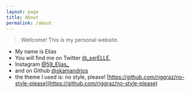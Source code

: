 ```yaml
---
layout: page
title: About
permalink: /about
---
```


> Wellcome! This is my personal website.

- My name is Elias
- You will find me on Twitter <a href='https://twitter.com/_serELLE'> @_serELLE</a>,
- Instagram <a href='https://instagram.com/59_Elias_'> @59_Elias_</a>
- and on Github <a href='https://github.com/skamandrios'> @skamandrios</a>
- the theme I used is: no style, please! [https://github.com/riggraz/no-style-please](https://github.com/riggraz/no-style-please)
